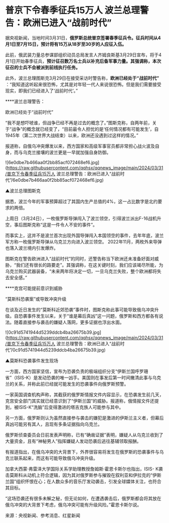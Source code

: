 # 普京下令春季征兵15万人 波兰总理警告：欧洲已进入“战前时代”

据央视新闻，当地时间3月31日，**俄罗斯总统普京签署春季征兵令。征兵时间从4月1日至7月15日，预计将有15万从18岁至30岁的人应征入伍。**

此前，俄武装力量总参谋部组织动员总局发言人齐姆良斯基3月29日宣布，将于4月1日开始春季征兵，**预计征召数万名士兵以补充后备军事力量。其强调称，本次征召的士兵不会被派到前线执行任务。**

此外，波兰总理图斯克3月29日在接受采访时警告称，**欧洲已经处于“战前时代”**
：“我知道这听起来很恐怖，尤其是对年轻一代人来说很恐怖。但是我们需要接受现实，即我们已经进入了‘战前时代’。”

****波兰总理警告：

欧洲已经处于“战前时代”

“我不是想吓唬谁，但战争已经不再是过去的概念了。”图斯克称，自两年前，关于“战争”的概念就已经变了，“目前最令人担忧的是‘任何情况都有可能发生’，自1945年（第二次世界大战结束）以来，欧洲还没遇到过这样的情况。”

报道称，自俄乌冲突爆发以来，西方国家和高级军事官员都非常担心战火波及自身，而与乌克兰接壤的波兰更是一早就加强自身防御。

![6e0dbe7b466aa0f2bb85acf072468ef6.jpg](https://raw.githubusercontent.com/qqhsx/qqnews_image/main/2024/03/31/普京下令春季征兵15万人 波兰总理警告：欧洲已进入“战前时代”/6e0dbe7b466aa0f2bb85acf072468ef6.jpg)

▲波兰总理图斯克

据悉，波兰今年的军事预算超过了其国内生产总值的4%，这一占比数字是北约要求的两倍。

上周日（3月24日），一枚俄罗斯导弹闯入了波兰领空，引得波兰派出F-16战机升空，事后图斯克称“这是一件令人不安的事件”。

而事实上，这并不是波兰首次出现外国导弹闯入本国领空的事件，去年年底，波兰军方称一枚俄罗斯导弹从乌克兰方向进入波兰领空。
2022年11月，两枚外来导弹也落入波兰境内引发爆炸。

图斯克在警告欧洲进入“战前时代”的同时，还警告称当下欧洲还未准备好面对威胁，“我们还有很长的路要走”。其强调称，在这关键时刻，我们应该竭尽所能，为乌克兰购买武器装备，“未来两年将决定一切，一旦乌克兰失败，整个欧洲都将失去安全感。”

****克宫可能提前意识到威胁

“莫斯科恐袭案”或导致冲突升级

在谈及近日发生的“莫斯科近郊恐袭”事件时，图斯克称此事可能导致俄乌冲突升级。自恐袭事件发生以来，关于“谁是幕后真凶”这一问题，俄罗斯和西方都各有说法。随着直接参与袭击的嫌疑人落网，更多证据也浮出水面。

![0c91d5741944d5239ddcb4ba26675b39.jpg](https://raw.githubusercontent.com/qqhsx/qqnews_image/main/2024/03/31/普京下令春季征兵15万人 波兰总理警告：欧洲已进入“战前时代”/0c91d5741944d5239ddcb4ba26675b39.jpg)

▲莫斯科恐袭事件发生现场

一方面，西方国家坚信，宣布为恐袭负责的极端组织分支“伊斯兰国呼罗珊省”（ISIS-K）是发动恐袭的唯一凶手。美国则在事发后第一时间撇清此事与乌克兰的关系，并称此前已经就可能发生的恐袭事件向俄罗斯预警。

一家英国调查机构声称，其截获的俄罗斯情报文件内容显示，在恐袭发生前几天，克宫安全部门其实就已经意识到了“伊斯兰国”的威胁。报道称，俄情报文件还提到，被ISIS-K“洗脑”后变得激进的塔吉克族人可能参与其中。

另一方面，俄罗斯则认为虽然直接参与袭击的嫌犯是激进的伊斯兰主义者，但幕后真凶可能另有其人，且现有多条证据指向乌克兰。

俄罗斯侦查委员会日前发表声明称，已有“确凿证据”表明，嫌疑人从乌克兰收到了大量资金，且有“神秘男人”指挥嫌疑人发动恐袭后逃往基辅领取报酬。

有报道指出，在俄乌冲突的大背景下，外界很容易将发生在俄罗斯的恐袭事件与乌克兰联系起来，而这有可能导致俄乌冲突升级。

加拿大西蒙·弗雷泽大学国际关系学助理教授詹姆斯·霍恩卡斯尔也指出，ISIS-
K袭击莫斯科从动机上符合逻辑，因为其对俄罗斯参与摧毁在叙利亚和伊拉克的“伊斯兰国”组织怀恨在心；在人数众多的音乐厅发动袭击，引发全球媒体关注，也符合其目标。

“这场恐袭还有很多未解之秘，但无论如何，在遭遇袭击后，俄罗斯都会将其放在俄乌冲突的大背景下考虑，俄乌冲突可能有升级风险。”霍恩卡斯尔说。

来源：央视新闻、参考消息、红星新闻

